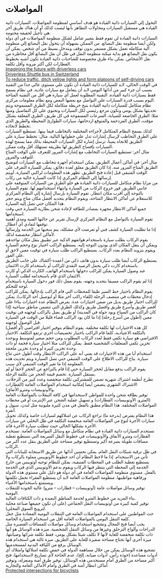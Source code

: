 # المواصلات

التحول إلي السيارات ذاتية القيادة هو هدف أساسي لمنظومة المواصلات. السيارات ذاتية القيادة هي مستقبل السيارات ومحاولات التظاهر بأنها ليست كذلك أو أن هناك طريق آخر هي تأجيل لحقيقة محتومة.  
السيارات ذاتية القيادة لن تقوم فقط بتغيير شامل لشكل منظومة المواصلات في أي دولة ولكن أيضا منظومة نقل البضائع. من الممكن بسهولة أن يتحول نقل البضائع إلي منظومة آلية متكاملة تعمل بشكل مستمر بدون توقف وبتدخل بسيط من أي شخص. يمكن أن يكون نقل البضائع هو بداية ميكنة منظومة النقل في ظل أن نقل البضائع أقل مخاطرة من نقل الأشخاص. يمكن بناء طرق مخصوصة للشاحنات ذاتية القيادة تكون أشبه بخطوط القطارات لكن أكثر مرونة وأقل تكلفة.  
[Imagining the future with driverless cars](http://techdissected.com/editorials-and-discussions/imagining-the-future-with-driverless-cars/)  
[Driverless Shuttle bus in Switzerland](http://www.iamexpat.nl/read-and-discuss/lifestyle/news/driverless-transport-arrives-netherlands)  
[To reduce traffic, ditch yellow lights and form platoons of self-driving cars](http://arstechnica.com/cars/2016/03/to-reduce-traffic-ditch-yellow-lights-and-form-platoons-of-self-driving-cars/)
في الوقت الحالي، لابد للسيارات ذاتية القيادة أن تكون علي مستوي عالي جدا من التقنية بسبب أن جزء كبير من أدائها اليومي لابد أن يتعامل مع سيارات عادية. في نظام يسمح فقط بسيارات ذاتية القيادة، التقنية المطلوبة لعمل أي سيارة هي أقل من التقنية المتاحة اليوم بسبب قدرة السيارات علي التواصل مع بعضها البعض ومع نظام معلومات مركزي.  
نظام متكامل للسيارات ذاتية القيادة يتيح خريطة متكاملة لكل الطرق المسموحة ويتم تحديثها بشكل يومي وتكون مرجع رئيسي لكل السيارات وتحتوي علي كل التفاصيل ومنها مثلا: الطرق الخاضعة للصيانة، السرعات المسموحة في كل طريق، الطرق المغلقة بشكل مؤقت، الطرق المزدحمة والمتوقع ازدحامها، سيارات الطوارئ المحيطة والطريق الذي تخطط لاتخاذه.  
كذلك يسمح النظام المتكامل لأجزاءه المختلفة بالتخاطب فيما بينها. تستطيع السيارات علي الطرق التخاطب لإرسال إشارات تدل علي خطواتها التالية. مثال: تخطط سيارة علي الطريق للاتجاه يمينا، ترسل إشارة لكل السيارات المحيطة بذلك مما يسمح لهذه السيارات بإفساح الطريق لها بطريقة تستهلك أقل وقت ممكن.  
مثال آخر: تستطيع السيارات التخاطب مع إشارات المرور للتعرف علي الوقت المتاح للتوقف والمرور.  
مثال آخر: في أماكن أعمال الطريق، يمكن استخدام أجهزة تتخاطب مع السيارات لتوضيح الطريق المتاح المرور منه. إذا كان الطريق مغلق لعدة دقائق، يمكن للسيارة التعرف علي الوقت المتبقي قبل إعادة فتح الطريق. تظهر هذه المعلومات لراكبي السيارة، أويتم إرسالها إلي النظام المركزي إذا كانت السيارة خالية من ركاب.  
من مزايا نظام متكامل للسيارات ذاتية القيادة هو خلو الطرق من السيارات المتوقفة علي جانبي الطريق. فور خروج الركاب من السيارة وانتهاء استخدامهم لها، تقوم السيارة بالتوجه إلي أقرب مكان انتظار. تقوم السيارة بإرسال إشارة إلي النظام المركزي للاستعلام عن أماكن الانتظار المتاحة، ويقوم النظام بتحديد أفضل مكان متاح ويتم حجز هذا المكان حتي تصل إليه السيارة.  
جميع أماكن الانتظار مجهزة بمصادر للطاقة لإعادة شحن بطارية السيارة حتي وقت استخدامها.  
تقوم السيارة بالتواصل مع النظام المركزي لإرسال تقرير عن حالتها الفنية ومدي أهمية توقفها لتفادي أي أعطال.  
إذا ما تطلبت السيارة كشف فني أو تعرضت لأي مشكلة، يتم سحبها من الخدمة وإرسالها لأماكن انتظار مخصصة لذلك.  
يقوم الركاب بطلب سيارة باستخدام هواتفهم الذكية عبر تطبيق ينقل مكان تواجدهم ويمكن أن ينقل المكان الذي يودون التوجه إليه. يستطيع الراكب اختيار نوع وحجم السيارة ويقوم بتزويد النظام بعدد الركاب. يستطيع الراكب طلب سيارة في توقيت معين لاحق أو علي الفور.  
يستطيع الركاب أيضا طلب سيارة بدون هاتف ذكي من أعمدة-أكشاك علي جانب الطريق باستخدام كارت ذكي يحمل الرصيد النقدي للراكب أو باستخدام كارت الائتمان.  
عند وصول السيارة يمكن للراكب دخولها باستخدام الهاتف، الكارت الذكي أو كارت الائتمان الذي قام باستخدامه لطلب السيارة.  
إذا لم يقوم الراكب مسبقا بتحديد وجهته، يقوم بعمل ذلك فور دخول السيارة باستخدام لوحة للتحكم.  
يقوم النظام باختيار خط السير طبقا للمحطات التي قام الراكب بإدخالها. يمكن للراكب إدخال محطات في منتصف الرحلة (للقاء راكب آخر مثلا أو لتوصيل أحد الركاب). يمكن للراكب اختيار طريق بديل من ضمن اختيارات عدة. يعرض النظام عدة اختيارات بناءا علي أقصر طريق وأسرع طريق وأفضل طريق وكذلك الطرق التي تتضمن مناطق سياحية (إذا كان الراكب من السياح ويود جولة في المدينة) أو طريق يصل بالراكب لوجهته في توقيت معين (أطول من أسرع رحلة) إذا ما كان يود الراكب قضاء قليلا من الوقت في السيارة قبل الوصول لوجهته.  
كل هذه الاختيارات لها تكلفة مختلفة. يقوم النظام بتوفير اختيار افتراضي (أو أفضل) بالتكلفة الاعتيادية، كلما قام الراكب باختيار تخصيصات أخري ترتفع التكلفة.
الاختيار الافتراضي هو سيارة تكفي فقط لعدد الركاب المطلوب ومن حجم صغير لمتوسط وبوحدة تخزين تكفي المتعلقات الشخصية فقط. يمكن للراكب مثلا اختيار سيارة فخمة أو ذات وحدة تخزين كبيرة أو وحدة تخزين ملحقة.   
استخدام أيا من هذه الاختيارات قد يعني أنه علي الراكب الانتظار وقت أطول حتي تتاح سيارة. يتاح للراكب الاطلاع علي الوقت المتبقي حتي تصل السيارة ويتم تحديث هذه المعلومة إذا ما تغير الوقت المتبقي لأي سبب.  
يقوم الراكب بدفع مقابل لحجز السيارة حتي إذا قام بالتراجع عن الحجز لاحقا أو لم يستقل السيارة. تخصم قيمة الحجز من تكلفة الرحلة.  
تطرح أنظمة اشتراك شهرية تضمن للمشتركين تكلفة منخفضة وعدد كبير من الرحلات. الاشتراك الشهري يتضمن أيضا إمكانية استخدام المواصلات العامة (القطارات والأوتوبيسات ومترو الأنفاق).  
توفير بطاقة شحن واحدة للمواطن لاستخدامها في كافة التنقلات بالمواصلات العامة (المترو، الأوتوبيسات، القطارات) و تسهيل عملية الشحن عبر الإنترنت أو في محطات المواصلات المختلفة. هذا النظام مطبق بالفعل في مدن كثيرة مليونية مثل لندن، سيول و أنقرة.  
هذا النظام يفترض (بدرجة ما) تراجع الركاب عن امتلاكهم لسيارات خاصة وكذلك تحويل سيارات الأجرة لنوع من المواصلات العامة منخفضة التكلفة في ظل التخلي عن سيارات الأجرة بشكلها الحالي حيث تتطلب سيارة الأجرة قائد.  
تستخدم السيارات ذاتية القيادة في نظام متكامل مع وسائل المواصلات العامة. تستخدم القطارات ومترو الأنفاق والأوتوبيسات في خطوط النقل السريعة التي تستطيع تغطية مسافات طويلة بسرعة أكبر وتستطيع توفير مساحة علي الطريق بنقل عدد أكبر من الركاب.  
في ظل ترقية شبكات النقل العام، يمكن تحسين أدائها عن طريق الاستجابة للبيانات التي تأتي من الاستخدام. إذا ما لاحظ النظام أن احد خطوط الأوتوبيس مملوء بالركاب ولا يستطيع تغطية الطلب في المحطات المتبقية، يمكن للنظام توجيه أوتوبيس من خارج الخدمة إلي المحطة التي ينتظر فيها الركاب ويقوم بدعم الأوتوبيس الذي في الخدمة بالفعل.
مستوي منظومة المواصلات العامة في أي دولة هو دليل علي مستوي هذه الدولة ورفاهية مواطنيها. منظومة المواصلات العامة لابد أن يستطيع الفقراء تحمل تكلفتها ويستمتع باستخدامها الأغنياء.  
توفير وسائل مواصلات عامة (أوتوبيسات – قطارات – مترو) عالية الجودة للتنقلات اليومية.  
بناء المزيد من خطوط المترو لخدمة المناطق البعيدة و ذات الكثافات العالية.  
توفير كمية كبيرة من أوتوبيسات النقل الجماعي (على أن تكون جميعها صناعة محلية لترويج السوق المحلي).  
حث المواطنين على استخدام المواصلات العامة في التنقلات اليومية المعتادة مثل جعل كلفة التنقل اليومي بالمواصلات العامة أقل من استخدام السيارة الخاصة.  
يجب أيضا فتح المجال وتشجيع استخدام وسائل مواصلات للمسافات القصيرة مثل الدراجات وألواح التزحلق وغيرها من وسائل التنقل الشخصية. ميزة هذه الوسائل هو أنها ذات تكلفة منخفضة للغاية لأنها لا تكلف شيئا بشكل يومي، فقط تكلفة شرائها وصيانتها. ميزة أخري أنها تحتاج مساحة صغيرة للغاية علي الطريق. ميزة ثالثة هي استخدام هذه الوسائل يرفع من اللياقة البدنية لمستخدميها.  
تشجيع هذه الوسائل يمكن من خلال مساهمة الدولة في خفض تكلفة امتلاكها وامتلاك أي أدوات مساعدة (خوذة رأس، أدوات صيانة، إلخ)، عدم الحاجة لأي تصاريح لاستخدامها، فتح أكبر مساحة من الطرق أمام مستخدمي هذه الوسائل، توفير طرق أمنة ومنعزلة، وتوفير أماكن انتظار أمنة في الطرق وأمام الأماكن العامة والتجارية.  
[Protected intersections for bicyclists](https://vimeo.com/86721046)  
